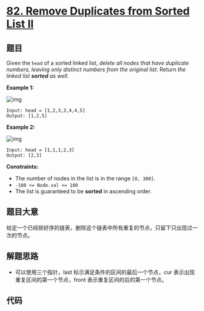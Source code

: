 # [82. Remove Duplicates from Sorted List II](https://leetcode.com/problems/remove-duplicates-from-sorted-list-ii/)

## 题目

Given the `head` of a sorted linked list, *delete all nodes that have duplicate numbers, leaving only distinct numbers from the original list*. Return *the linked list **sorted** as well*.

 

**Example 1:**

![img](https://assets.leetcode.com/uploads/2021/01/04/linkedlist1.jpg)

```
Input: head = [1,2,3,3,4,4,5]
Output: [1,2,5]
```

**Example 2:**

![img](https://assets.leetcode.com/uploads/2021/01/04/linkedlist2.jpg)

```
Input: head = [1,1,1,2,3]
Output: [2,3]
```

 

**Constraints:**

- The number of nodes in the list is in the range `[0, 300]`.
- `-100 <= Node.val <= 100`
- The list is guaranteed to be **sorted** in ascending order.

## 题目大意

给定一个已经排好序的链表，删除这个链表中所有重复的节点，只留下只出现过一次的节点。

## 解题思路

* 可以使用三个指针，last 标示满足条件的区间的最后一个节点，cur 表示出现重复区间的第一个节点，front 表示重复区间的后的第一个节点。

## 代码

````
````



